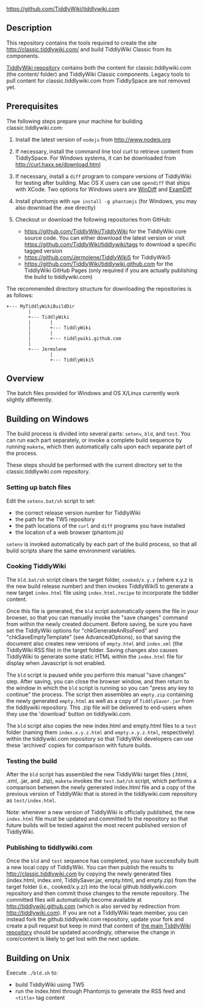 https://github.com/TiddlyWiki/tiddlywiki.com


## Description

This repository contains the tools required to create the site http://classic.tiddlywiki.com/ and build TiddlyWiki Classic from its components.

[TiddlyWiki repository](https://github.com/TiddlyWiki/tiddlywiki/) contains both the content for classic.tiddlywiki.com (the content/ folder) and TiddlyWiki Classic components. Legacy tools to pull content for classic.tiddlywiki.com from TiddlySpace are not removed yet.


## Prerequisites

The following steps prepare your machine for building classic.tiddlywiki.com:

1. Install the latest version of `nodejs` from http://www.nodejs.org
2. If necessary, install the command line tool curl to retrieve content from TiddlySpace. For Windows systems, it can be downloaded from http://curl.haxx.se/download.html
3. If necessary, install a `diff` program to compare versions of TiddlyWiki for testing after building. Mac OS X users can use `opendiff` that ships with XCode. Two options for Windows users are [WinDiff](http://www.grigsoft.com/download-windiff.htm) and [ExamDiff](http://www.prestosoft.com/edp_examdiff.asp)
4. Install phantomjs with `npm install -g phantomjs` (for Windows, you may also download the .exe directly)
5. Checkout or download the following repositories from GitHub:

	* https://github.com/TiddlyWiki/TiddlyWiki for the TiddlyWiki core source code. You can either download the latest version or visit https://github.com/TiddlyWiki/tiddlywiki/tags to download a specific tagged version
	* https://github.com/Jermolene/TiddlyWiki5 for TiddlyWiki5
	* https://github.com/TiddlyWiki/tiddlywiki.github.com for the TiddlyWiki GitHub Pages (only required if you are actually publishing the build to tiddlywiki.com)

The recommended directory structure for downloading the repositories is as follows:

	+--- MyTiddlyWikiBuildDir
			|
			+--- TiddlyWiki
			|		|
			|		+--- TiddlyWiki
			|		|
			|		+--- tiddlywiki.github.com
			|
			+--- Jermolene
					|
					+--- TiddlyWiki5

## Overview

The batch files provided for Windows and OS X/Linux currently work slightly differently.

## Building on Windows

The build process is divided into several parts: `setenv`, `bld`, and `test`.  You can run each part separately, or invoke a complete build sequence by running `maketw`, which then automatically calls upon each separate part of the process.

These steps should be performed with the current directory set to the classic.tiddlywiki.com repository.

### Setting up batch files

Edit the `setenv.bat/sh` script to set:

* the correct release version number for TiddlyWiki
* the path for the TW5 repository
* the path locations of the `curl` and `diff` programs you have installed
* the location of a web browser (phantom.js)

`setenv` is invoked automatically by each part of the build process, so that all build scripts share the same environment variables.

### Cooking TiddlyWiki

The `bld.bat/sh` script clears the target folder, `cooked/x.y.z` (where x.y.z is the new build release number) and then invokes TiddlyWiki5 to generate a new target `index.html` file using `index.html.recipe` to incorporate the tiddler content.

Once this file is generated, the `bld` script automatically opens the file in your browser, so that you can manually invoke the "save changes" command from within the newly created document.  Before saving, be sure you have set the TiddlyWiki options for "chkGenerateAnRssFeed" and "chkSaveEmptyTemplate" (see AdvancedOptions), so that saving the document also creates new versions of `empty.html` and `index.xml` (the TiddlyWiki RSS file) in the target folder.  Saving changes also causes TiddlyWiki to generate some static HTML within the `index.html` file for display when Javascript is not enabled.

The `bld` script is paused while you perform this manual "save changes" step.  After saving, you can close the browser window, and then return to the window in which the `bld` script is running so you can "press any key to continue" the process.  The script then assembles an `empty.zip` containing the newly generated `empty.html` as well as a copy of `TiddlySaver.jar` from the tiddlywiki repository.  This .zip file will be delivered to end-users when they use the 'download' button on tiddlywiki.com.

The `bld` script also copies the new index.html and empty.html files to a `test` folder (naming them `index.x.y.z.html` and `empty.x.y.z.html`, respectively) within the tiddlywiki.com repository so that TiddlyWiki developers can use these 'archived' copies for comparison with future builds.

### Testing the build

After the `bld` script has assembled the new TiddlyWiki target files (.html, .xml, .jar, and .zip), `maketw` invokes the `test.bat/sh` script, which performs a comparison between the newly generated index.html file and a copy of the previous version of TiddlyWiki that is stored in the tiddlywiki.com repository as `test/index.html`.

Note: whenever a new version of TiddlyWiki is officially published, the new `index.html` file must be updated and committed to the repository so that future builds will be tested against the most recent published version of TiddlyWiki.

### Publishing to tiddlywiki.com

Once the `bld` and `test` sequence has completed, you have successfully built a new local copy of TiddlyWiki.  You can then publish the results to http://classic.tiddlywiki.com by copying the newly generated files (index.html, index.xml, TiddlySaver.jar, empty.html, and empty.zip) from the target folder (i.e., cooked/x.y.z/) into the local github.tiddlywiki.com repository and then commit those changes to the remote repository.  The committed files will automatically become available at http://tiddlywiki.github.com (which is also served by redirection from http://tiddlywiki.com).  If you are not a TiddlyWiki team member, you can instead fork the github.tiddlywiki.com repository, update your fork and create a pull request but keep in mind that content of [the main TiddlyWiki repository](https://github.com/TiddlyWiki/TiddlyWiki) should be updated accordingly, otherwise the change in core/content is likely to get lost with the next update.

## Building on Unix

Execute `./bld.sh` to:

* build TiddlyWiki using TW5
* run the index.html  through Phantomjs to generate the RSS feed and `<title>` tag content
